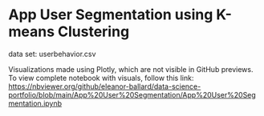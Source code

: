 # App User Segmentation using K-means Clustering

data set: userbehavior.csv

Visualizations made using Plotly, which are not visible in GitHub previews. To view complete notebook with visuals, follow this link:
https://nbviewer.org/github/eleanor-ballard/data-science-portfolio/blob/main/App%20User%20Segmentation/App%20User%20Segmentation.ipynb

